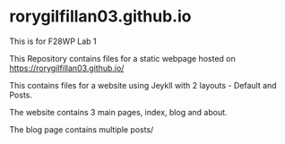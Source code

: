 # rorygilfillan03.github.io
This is for F28WP Lab 1

This Repository contains files for a static webpage hosted on https://rorygilfillan03.github.io/

This contains files for a website using Jeykll with 2 layouts - Default and Posts.

The website contains 3 main pages, index, blog and about.

The blog page contains multiple posts/
